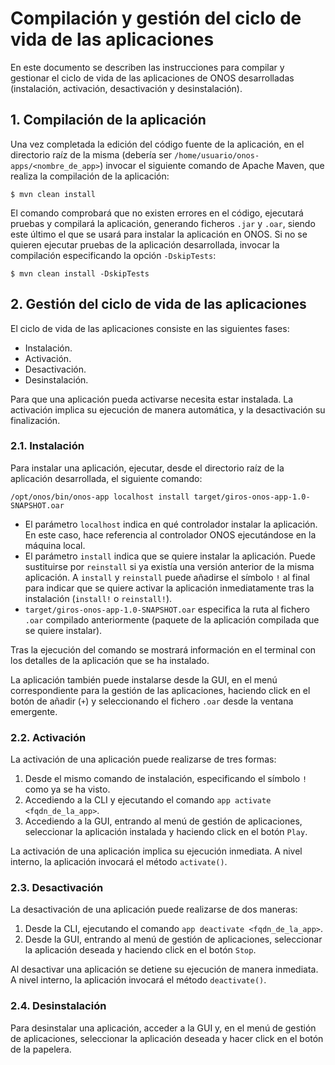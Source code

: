 # Compilación y gestión del ciclo de vida de las aplicaciones
En este documento se describen las instrucciones para compilar y gestionar el ciclo de vida de las aplicaciones de ONOS desarrolladas (instalación, activación, desactivación y desinstalación).

## 1. Compilación de la aplicación
Una vez completada la edición del código fuente de la aplicación, en el directorio raíz de la misma (debería ser `/home/usuario/onos-apps/<nombre_de_app>`) invocar el siguiente comando de Apache Maven, que realiza la compilación de la aplicación:

```
$ mvn clean install
```

El comando comprobará que no existen errores en el código, ejecutará pruebas y compilará la aplicación, generando ficheros `.jar` y `.oar`, siendo este último el que se usará para instalar la aplicación en ONOS. Si no se quieren ejecutar pruebas de la aplicación desarrollada, invocar la compilación especificando la opción `-DskipTests`:

```
$ mvn clean install -DskipTests
```

## 2. Gestión del ciclo de vida de las aplicaciones
El ciclo de vida de las aplicaciones consiste en las siguientes fases:
- Instalación.
- Activación.
- Desactivación.
- Desinstalación.

Para que una aplicación pueda activarse necesita estar instalada. La activación implica su ejecución de manera automática, y la desactivación su finalización.

### 2.1. Instalación
Para instalar una aplicación, ejecutar, desde el directorio raíz de la aplicación desarrollada, el siguiente comando:

```
/opt/onos/bin/onos-app localhost install target/giros-onos-app-1.0-SNAPSHOT.oar
```

- El parámetro `localhost` indica en qué controlador instalar la aplicación. En este caso, hace referencia al controlador ONOS ejecutándose en la máquina local.
- El parámetro `install` indica que se quiere instalar la aplicación. Puede sustituirse por `reinstall` si ya existía una versión anterior de la misma aplicación. A `install` y `reinstall` puede añadirse el símbolo `!` al final para indicar que se quiere activar la aplicación inmediatamente tras la instalación (`install!` o `reinstall!`).
- `target/giros-onos-app-1.0-SNAPSHOT.oar` especifica la ruta al fichero `.oar` compilado anteriormente (paquete de la aplicación compilada que se quiere instalar).

Tras la ejecución del comando se mostrará información en el terminal con los detalles de la aplicación que se ha instalado.

La aplicación también puede instalarse desde la GUI, en el menú correspondiente para la gestión de las aplicaciones, haciendo click en el botón de añadir (`+`) y seleccionando el fichero `.oar` desde la ventana emergente.

### 2.2. Activación
La activación de una aplicación puede realizarse de tres formas:

1. Desde el mismo comando de instalación, especificando el símbolo `!` como ya se ha visto.
2. Accediendo a la CLI y ejecutando el comando `app activate <fqdn_de_la_app>`.
3. Accediendo a la GUI, entrando al menú de gestión de aplicaciones, seleccionar la aplicación instalada y haciendo click en el botón `Play`.

La activación de una aplicación implica su ejecución inmediata. A nivel interno, la aplicación invocará el método `activate()`.

### 2.3. Desactivación
La desactivación de una aplicación puede realizarse de dos maneras:

1. Desde la CLI, ejecutando el comando `app deactivate <fqdn_de_la_app>`.
2. Desde la GUI, entrando al menú de gestión de aplicaciones, seleccionar la aplicación deseada y haciendo click en el botón `Stop`.

Al desactivar una aplicación se detiene su ejecución de manera inmediata. A nivel interno, la aplicación invocará el método `deactivate()`.

### 2.4. Desinstalación
Para desinstalar una aplicación, acceder a la GUI y, en el menú de gestión de aplicaciones, seleccionar la aplicación deseada y hacer click en el botón de la papelera.
